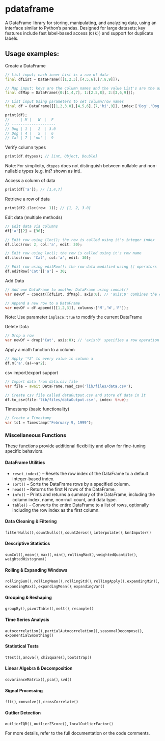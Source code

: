 # pdataframe

A DataFrame library for storing, manipulating, and analyzing data, using an interface similar to Python’s pandas.
Designed for large datasets; key features include fast label-based access (`O(k)`) and support for duplicate labels. 

## Usage examples:

Create a DataFrame
```dart
// List input; each inner List is a row of data 
final dfList = DataFrame([[1,2,3],[4,5,6],[7,8,9]]); 

// Map input; keys are the column names and the value List's are the associated column of data
final dfMap = DataFrame({0:[1,4,7], 1:[2,5,8], 2:[3,6,9]});

// List input Using parameters to set column/row names
final df = DataFrame([[1,2,3.0],[4,5,6],[7,'hi',9]], index:['Dog','Dog','Cat'], columns:['M','W','F']); 

print(df);
//     | M |   W  |  F
// --------------------  
// Dog | 1 |   2  | 3.0   
// Dog | 4 |   5  |  6
// Cat | 7 | 'no' |  9
```

Verify column types
```dart
print(df.dtypes); // [int, Object, Double]
```
Note: For simplicity, `dtypes` does not distinguish between nullable and non-nullable types (e.g. int? shown as int). 

Access a column of data
```dart
print(df['a']); // [1,4,7]
```

Retrieve a row of data
```dart
print(df2.iloc(row: 1)); // [1, 2, 3.0]
```

Edit data (multiple methods)
```dart
// Edit data via columns
df['a'][2] = [30];

// Edit row using iloc(); the row is called using it's integer index
df.iloc(row: 2, col:'a', edit: 30); 

// Edit row using loc(); the row is called using it's row name
df.iloc(row: 'Cat', col:'a', edit: 30); 

// Edit row using editRow(); the row data modified using [] operators
df.editRow['Cat']['a'] = 30; 
```

Add Data
```dart
// Add one DataFrame to another DataFrame using concat()
var newDf = concat([dfList, dfMap], axis:0); // 'axis:0' combines the columns 

// Append a new row to a DataFrame 
var newDf = df.append([[1,2,3]], columns:['M','W','F']); 
```
Note: Use parameter `inplace:true` to modify the current DataFrame

Delete Data
```dart
// Drop a row
var newDf = drop('Cat', axis:0); // 'axis:0' specifies a row operation ('axis:1' would be a column)  
```

Apply a math function to a column
```dart
// Apply '*2' to every value in column a
df.m('a',(a)=>a*2);
```

csv import/export support
```dart
// Import data from data.csv file
var file = await DataFrame.read_csv('lib/files/data.csv');

// Create csv file called dataOutput.csv and store df data in it
df.to_csv(file:'lib/files/dataOutput.csv', index: true);
```

Timestamp (basic functionality)
```dart
// Create a Timestamp
var ts1 = Timestamp("February 9, 1999");
```

### Miscellaneous Functions
These functions provide additional flexibility and allow for fine-tuning specific behaviors. 

#### DataFrame Utilities
- `reset_index()` – Resets the row index of the DataFrame to a default integer-based index.
- `sort()` – Sorts the DataFrame rows by a specified column.
- `head()` – Returns the first N rows of the DataFrame.
- `info()` – Prints and returns a summary of the DataFrame, including the column index, name, non-null count, and data type.
- `table()` – Converts the entire DataFrame to a list of rows, optionally including the row index as the first column.

#### Data Cleaning & Filtering
`filterNulls()`, `countNulls()`, `countZeros()`, `interpolate()`, `knnImputer()`

#### Descriptive Statistics
`sumCol()`, `mean()`, `max()`, `min()`, `rollingMad()`, `weightedQuantile()`, `weightedHistogram()`

#### Rolling & Expanding Windows
`rollingSum()`, `rollingMean()`, `rollingStd()`, `rollingApply()`, `expandingMin()`, `expandingMax()`, `expandingMean()`, `expandingVar()`

#### Grouping & Reshaping
`groupBy()`, `pivotTable()`, `melt()`, `resample()`

#### Time Series Analysis
`autocorrelation()`, `partialAutocorrelation()`, `seasonalDecompose()`, `exponentialSmoothing()`

#### Statistical Tests
`tTest()`, `anova()`, `chiSquare()`, `bootstrap()`

#### Linear Algebra & Decomposition
`covarianceMatrix()`, `pca()`, `svd()`

#### Signal Processing
`fft()`, `convolve()`, `crossCorrelate()`

#### Outlier Detection
`outlierIQR()`, `outlierZScore()`, `localOutlierFactor()`

For more details, refer to the full documentation or the code comments.